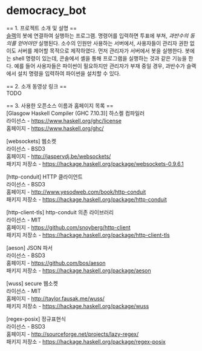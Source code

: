 # democracy_bot

== 1. 프로젝트 소개 및 설명 ==  
[슬랙](https://slack.com/)의 봇에 연결하여 실행하는 프로그램. 명령어를 입력하면 투표에 부쳐, *과반수의 동의를 얻어야만* 실행된다.
소수의 인원만 사용하는 서버에서, 사용자들이 관리자 권한 없이도 서버를 제어할 목적으로 제작하였다.
먼저 관리자가 서버에서 봇을 실행한다. 봇에는 shell 명령이 있는데, 콘솔에서 셸을 통해 프로그램을 실행하는 것과 같은 기능을 한다.
예를 들어 사용자들은 파이썬이 필요하지만 관리자가 부재 중일 경우, 과반수가 슬랙에서 설치 명령을 입력하여 파이썬을 설치할 수 있다.

== 2. 소개 동영상 링크 ==  
TODO

== 3. 사용한 오픈소스 이름과 홈페이지 목록 ==  
[Glasgow Haskell Compiler (GHC 7.10.3)] 하스켈 컴파일러  
라이선스 - https://www.haskell.org/ghc/license  
홈페이지 - https://www.haskell.org/ghc/  

[websockets] 웹소켓  
라이선스 - BSD3  
홈페이지 - http://jaspervdj.be/websockets/  
패키지 저장소 - https://hackage.haskell.org/package/websockets-0.9.6.1  

[http-conduit] HTTP 클라이언트  
라이선스 - BSD3  
홈페이지 - http://www.yesodweb.com/book/http-conduit  
패키지 저장소 - https://hackage.haskell.org/package/http-conduit  

[http-client-tls] http-conduit 의존 라이브러리  
라이선스 - MIT  
홈페이지 - https://github.com/snoyberg/http-client  
패키지 저장소 - https://hackage.haskell.org/package/http-client-tls  

[aeson] JSON 파서  
라이선스 - BSD3  
홈페이지 - https://github.com/bos/aeson  
패키지 저장소 - https://hackage.haskell.org/package/aeson  

[wuss] secure 웹소켓  
라이선스 - MIT  
홈페이지 - http://taylor.fausak.me/wuss/  
패키지 저장소 - https://hackage.haskell.org/package/wuss<br/>

[regex-posix] 정규표현식<br/>
라이선스 - BSD3<br/>
홈페이지 - http://sourceforge.net/projects/lazy-regex/<br/>
패키지 저장소 - https://hackage.haskell.org/package/regex-posix<br/>

